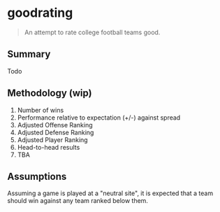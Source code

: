 # goodrating

> An attempt to rate college football teams good.

## Summary

Todo

## Methodology (wip)

1. Number of wins
2. Performance relative to expectation (+/-) against spread
3. Adjusted Offense Ranking
4. Adjusted Defense Ranking
5. Adjusted Player Ranking
6. Head-to-head results
7. TBA

## Assumptions

Assuming a game is played at a "neutral site", it is expected that a team should win against any team ranked below them.
